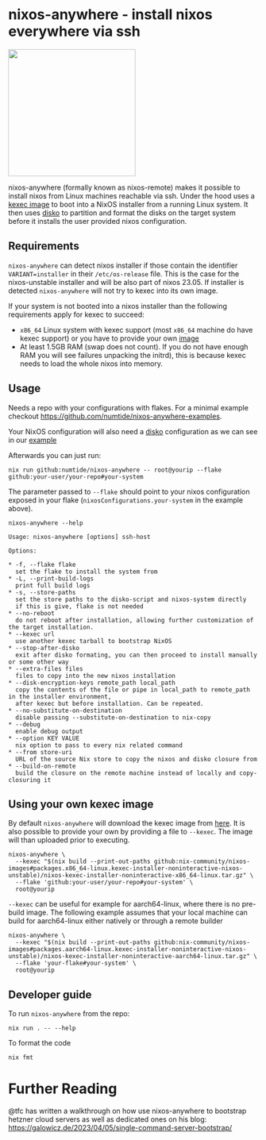# nixos-anywhere - install nixos everywhere via ssh

<img src="https://raw.githubusercontent.com/numtide/nixos-anywhere/main/docs/logo.png" width="256" height="256">

nixos-anywhere (formally known as nixos-remote) makes it possible to install
nixos from Linux machines reachable via ssh. Under the hood uses a
[kexec image](https://github.com/nix-community/nixos-images#kexec-tarballs) to
boot into a NixOS installer from a running Linux system. It then uses
[disko](https://github.com/nix-community/disko) to partition and format the
disks on the target system before it installs the user provided nixos
configuration.

## Requirements

`nixos-anywhere` can detect nixos installer if those contain the identifier
`VARIANT=installer` in their `/etc/os-release` file. This is the case for the
nixos-unstable installer and will be also part of nixos 23.05. If installer is
detected `nixos-anywhere` will not try to kexec into its own image.

If your system is not booted into a nixos installer than the following
requirements apply for kexec to succeed:

- `x86_64` Linux system with kexec support (most `x86_64` machine do have kexec
  support) or you have to provide your own
  [image](https://github.com/numtide/nixos-anywhere#using-your-own-kexec-image)
- At least 1.5GB RAM (swap does not count). If you do not have enough RAM you
  will see failures unpacking the initrd), this is because kexec needs to load
  the whole nixos into memory.

## Usage

Needs a repo with your configurations with flakes. For a minimal example
checkout https://github.com/numtide/nixos-anywhere-examples.

Your NixOS configuration will also need a
[disko](https://github.com/nix-community/disko) configuration as we can see in
our
[example](https://github.com/numtide/nixos-anywhere-examples/blob/9768e438b1467ec55d42e096860e7199bd1ef43d/flake.nix#L15-L19)

Afterwards you can just run:

```
nix run github:numtide/nixos-anywhere -- root@yourip --flake github:your-user/your-repo#your-system
```

The parameter passed to `--flake` should point to your nixos configuration
exposed in your flake (`nixosConfigurations.your-system` in the example above).

`nixos-anywhere --help`

```shell
Usage: nixos-anywhere [options] ssh-host

Options:

* -f, --flake flake
  set the flake to install the system from
* -L, --print-build-logs
  print full build logs
* -s, --store-paths
  set the store paths to the disko-script and nixos-system directly
  if this is give, flake is not needed
* --no-reboot
  do not reboot after installation, allowing further customization of the target installation.
* --kexec url
  use another kexec tarball to bootstrap NixOS
* --stop-after-disko
  exit after disko formating, you can then proceed to install manually or some other way
* --extra-files files
  files to copy into the new nixos installation
* --disk-encryption-keys remote_path local_path
  copy the contents of the file or pipe in local_path to remote_path in the installer environment,
  after kexec but before installation. Can be repeated.
* --no-substitute-on-destination
  disable passing --substitute-on-destination to nix-copy
* --debug
  enable debug output
* --option KEY VALUE
  nix option to pass to every nix related command
* --from store-uri
  URL of the source Nix store to copy the nixos and disko closure from
* --build-on-remote
  build the closure on the remote machine instead of locally and copy-closuring it
```

## Using your own kexec image

By default `nixos-anywhere` will download the kexec image from
[here](https://github.com/nix-community/nixos-images#kexec-tarballs). It is also
possible to provide your own by providing a file to `--kexec`. The image will
than uploaded prior to executing.

```shell
nixos-anywhere \
  --kexec "$(nix build --print-out-paths github:nix-community/nixos-images#packages.x86_64-linux.kexec-installer-noninteractive-nixos-unstable)/nixos-kexec-installer-noninteractive-x86_64-linux.tar.gz" \
  --flake 'github:your-user/your-repo#your-system' \
  root@yourip
```

`--kexec` can be useful for example for aarch64-linux, where there is no
pre-build image. The following example assumes that your local machine can build
for aarch64-linux either natively or through a remote builder

```shell
nixos-anywhere \
  --kexec "$(nix build --print-out-paths github:nix-community/nixos-images#packages.aarch64-linux.kexec-installer-noninteractive-nixos-unstable)/nixos-kexec-installer-noninteractive-aarch64-linux.tar.gz" \
  --flake 'your-flake#your-system' \
  root@yourip
```

## Developer guide

To run `nixos-anywhere` from the repo:

```console
nix run . -- --help
```

To format the code

```console
nix fmt
```

# Further Reading 

@tfc has written a walkthrough on how use nixos-anywhere to bootstrap hetzner cloud servers as well as dedicated ones on his blog: https://galowicz.de/2023/04/05/single-command-server-bootstrap/
